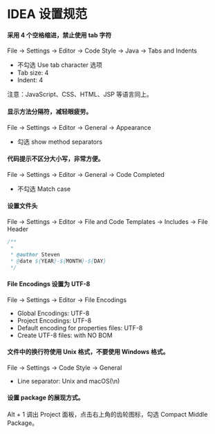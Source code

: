# IDEA 设置规范

#### 采用 4 个空格缩进，禁止使用 tab 字符

File -> Settings -> Editor -> Code Style -> Java -> Tabs and Indents
* 不勾选 Use tab character 选项
* Tab size: 4 
* Indent: 4

注意：JavaScript、CSS、HTML、JSP 等语言同上。


#### 显示方法分隔符，减轻眼疲劳。

File -> Settings -> Editor -> General -> Appearance
* 勾选 show method separators

#### 代码提示不区分大小写，非常方便。

File -> Settings -> Editor -> General -> Code Completed
* 不勾选 Match case

#### 设置文件头

File -> Settings -> Editor -> File and Code Templates -> Includes -> File Header
```java
/**
 *
 * @author Steven
 * @date ${YEAR}-${MONTH}-${DAY}
 */
```

#### File Encodings 设置为 UTF-8

File -> Settings -> Editor -> File Encodings
* Global Encodings: UTF-8
* Project Encodings: UTF-8
* Default encoding for properties files: UTF-8
* Create UTF-8 files: with NO BOM

#### 文件中的换行符使用 Unix 格式，不要使用 Windows 格式。
File -> Settings -> Code Style -> General
* Line separator: Unix and macOS(\n)

#### 设置 package 的展现方式。
Alt + 1 调出 Project 面板，点击右上角的齿轮图标，勾选 Compact Middle Package。